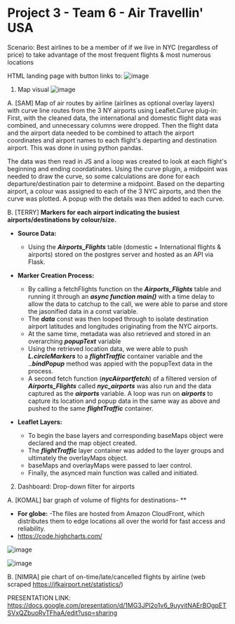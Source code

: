 # Project 3 - Team 6 - Air Travellin' USA



Scenario: Best airlines to be a member of if we live in NYC (regardless of price) to take advantage of the most frequent flights & most numerous locations

HTML landing page with button links to: 
![image](https://user-images.githubusercontent.com/115741217/221711264-0afddc54-4439-40dc-9898-f47da06d4ad6.png)

1. Map visual
![image](https://user-images.githubusercontent.com/115741217/221711315-f49d57e7-d4a6-40f7-af9e-59b9d3454f08.png)

A. [SAM] Map of air routes by airline (airlines as optional overlay layers) with curve line routes from the 3 NY airports using Leaflet.Curve plug-in:
First, with the cleaned data, the international and domestic flight data was combined, and unnecessary columns were dropped. Then the flight data and the airport data needed to be combined to attach the airport coordinates and airport names to each flight's departing and destination airport. This was done in using python pandas. 

The data was then read in JS and a loop was created to look at each flight's beginning and ending coordatinates. Using the curve plugin, a midpoint was needed to draw the curve, so some calculations are done for each departure/destination pair to determine a midpoint. Based on the departing airport, a colour was assigned to each of the 3 NYC airports, and then the curve was plotted. A popup with the details was then added to each curve.
   
B. [TERRY] **Markers for each airport indicating the busiest airports/destinations by colour/size.**
   - **Source Data:**
      - Using the ***Airports_Flights*** table (domestic + International flights & airports) stored on the postgres server and hosted as an API via Flask. 

   - **Marker Creation Process:**
      - By calling a fetchFlights function on the ***Airports_Flights*** table and running it through an ***async function main()*** with a time delay to allow the data to catchup to the call, we were able to parse and store the jasonified data in a const variable.
      - The ***data*** const was then looped through to isolate destination airport latitudes and longitudes originating from the NYC airports.
      - At the same time, metadata was also retrieved and stored in an overarching ***popupText*** variable
      - Using the retrieved location data, we were able to push ***L.circleMarkers*** to a ***flightTraffic*** container variable and the .***.bindPopup*** method was appied with the popupText data in the process.
      - A second fetch function (***nycAirportfetch***) of a filtered version of ***Airports_Flights*** called ***nyc_airports*** was also run and the data captured as the ***airports*** variable. A loop was run on ***airports*** to capture its location and popup data in the same way as above and pushed to the same ***flightTraffic*** container.
      
   - **Leaflet Layers:**
      - To begin the base layers and corresponding baseMaps object were declared and the map object created.
      - The ***flightTraffic*** layer container was added to the layer groups and ultimately the overlayMaps object.
      - baseMaps and overlayMaps were passed to laer control.
      - Finally, the asynced main function was called and initiated.
        
        
  
2. Dashboard: Drop-down filter for airports

A. [KOMAL] bar graph of volume of flights for destinations- **
- **For globe:** -The files are hosted from Amazon CloudFront, which distributes them to edge locations all over the world for fast access and reliability. 
- https://code.highcharts.com/

![image](https://user-images.githubusercontent.com/115741217/221711366-b436ec75-5a69-4edc-bfbb-ce786df35e4e.png)




![image](https://user-images.githubusercontent.com/115741217/221711380-2a82c962-49b9-425c-85cb-7285a37d2e91.png)

B. [NIMRA] pie chart of on-time/late/cancelled flights by airline (web scraped https://jfkairport.net/statistics/)


  
PRESENTATION LINK: https://docs.google.com/presentation/d/1MG3JPl2o1v6_9uyvitNAErBOgpETSVxQZbuoRyTFhaA/edit?usp=sharing
